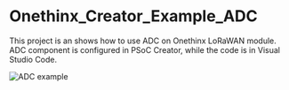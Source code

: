 # Onethinx_Creator_Example_ADC
This project is an shows how to use ADC on Onethinx LoRaWAN module. ADC component is configured in PSoC Creator, while the code is in Visual Studio Code.

![ADC example](https://github.com/onethinx/Readme_assets/blob/main/Example_ADC.gif?raw=true)<br/>
